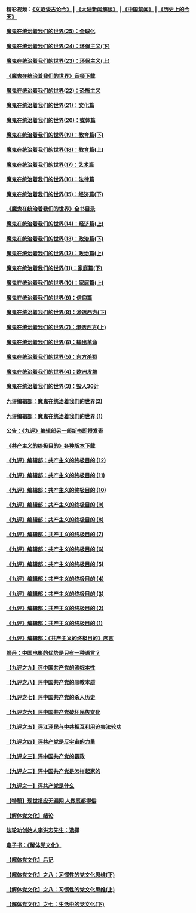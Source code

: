 #### 精彩视频：[《文昭谈古论今》](https://github.com/gfw-breaker/wenzhao/blob/master/README.md?t=12030931) | [《大陆新闻解读》](https://github.com/gfw-breaker/ntdtv-comedy/blob/master/README.md?t=12030931) | [《中国禁闻》](https://github.com/gfw-breaker/ntdtv-news/blob/master/README.md?t=12030931) | [《历史上的今天》](https://github.com/gfw-breaker/today-in-history/blob/master/README.md?t=12030931) 

#### [魔鬼在统治着我们的世界(25)：全球化](../pages/nsc422/n10788205.md?t=12030931) 

#### [魔鬼在统治着我们的世界(24)：环保主义(下)](../pages/nsc422/n10695307.md?t=12030931) 

#### [魔鬼在统治着我们的世界(23)：环保主义(上)](../pages/nsc422/n10688613.md?t=12030931) 

#### [《魔鬼在统治着我们的世界》音频下载](../pages/nsc422/n10635553.md?t=12030931) 

#### [魔鬼在统治着我们的世界(22)：恐怖主义](../pages/nsc422/n10614727.md?t=12030931) 

#### [魔鬼在统治着我们的世界(21)：文化篇](../pages/nsc422/n10597706.md?t=12030931) 

#### [魔鬼在统治着我们的世界(20)：媒体篇](../pages/nsc422/n10586579.md?t=12030931) 

#### [魔鬼在统治着我们的世界(19)：教育篇(下)](../pages/nsc422/n10564808.md?t=12030931) 

#### [魔鬼在统治着我们的世界(18)：教育篇(上)](../pages/nsc422/n10526970.md?t=12030931) 

#### [魔鬼在统治着我们的世界(17)：艺术篇](../pages/nsc422/n10499093.md?t=12030931) 

#### [魔鬼在统治着我们的世界(16)：法律篇](../pages/nsc422/n10485969.md?t=12030931) 

#### [魔鬼在统治着我们的世界(15)：经济篇(下)](../pages/nsc422/n10469975.md?t=12030931) 

#### [《魔鬼在统治着我们的世界》全书目录](../pages/nsc422/n10464261.md?t=12030931) 

#### [魔鬼在统治着我们的世界(14)：经济篇(上)](../pages/nsc422/n10457370.md?t=12030931) 

#### [魔鬼在统治着我们的世界(13)：政治篇(下)](../pages/nsc422/n10448270.md?t=12030931) 

#### [魔鬼在统治着我们的世界(12)：政治篇(上)](../pages/nsc422/n10444576.md?t=12030931) 

#### [魔鬼在统治着我们的世界(11)：家庭篇(下)](../pages/nsc422/n10440961.md?t=12030931) 

#### [魔鬼在统治着我们的世界(10)：家庭篇(上)](../pages/nsc422/n10435448.md?t=12030931) 

#### [魔鬼在统治着我们的世界(9)：信仰篇](../pages/nsc422/n10432159.md?t=12030931) 

#### [魔鬼在统治着我们的世界(8)：渗透西方(下)](../pages/nsc422/n10429603.md?t=12030931) 

#### [魔鬼在统治着我们的世界(7)：渗透西方(上)](../pages/nsc422/n10426013.md?t=12030931) 

#### [魔鬼在统治着我们的世界(6)：输出革命](../pages/nsc422/n10421536.md?t=12030931) 

#### [魔鬼在统治着我们的世界(5)：东方杀戮](../pages/nsc422/n10417707.md?t=12030931) 

#### [魔鬼在统治着我们的世界(4)：欧洲发端](../pages/nsc422/n10414890.md?t=12030931) 

#### [魔鬼在统治着我们的世界(3)：毁人36计](../pages/nsc422/n10411583.md?t=12030931) 

#### [九评编辑部：魔鬼在统治着我们的世界(2)](../pages/nsc422/n10410036.md?t=12030931) 

#### [九评编辑部：魔鬼在统治着我们的世界 (1)](../pages/nsc422/n10406825.md?t=12030931) 

#### [公告：《九评》编辑部另一部新书即将发表](../pages/nsc422/n10405104.md?t=12030931) 

#### [《共产主义的终极目的》各种版本下载](../pages/nsc422/n10022138.md?t=12030931) 

#### [《九评》编辑部：共产主义的终极目的 (12)](../pages/nsc422/n9933272.md?t=12030931) 

#### [《九评》编辑部：共产主义的终极目的 (11)](../pages/nsc422/n9924973.md?t=12030931) 

#### [《九评》编辑部：共产主义的终极目的 (10)](../pages/nsc422/n9920883.md?t=12030931) 

#### [《九评》编辑部：共产主义的终极目的 (9)](../pages/nsc422/n9916363.md?t=12030931) 

#### [《九评》编辑部：共产主义的终极目的 (8)](../pages/nsc422/n9912488.md?t=12030931) 

#### [《九评》编辑部：共产主义的终极目的 (7)](../pages/nsc422/n9901176.md?t=12030931) 

#### [《九评》编辑部：共产主义的终极目的 (6)](../pages/nsc422/n9899359.md?t=12030931) 

#### [《九评》编辑部：共产主义的终极目的 (5)](../pages/nsc422/n9893174.md?t=12030931) 

#### [《九评》编辑部：共产主义的终极目的 (4)](../pages/nsc422/n9891246.md?t=12030931) 

#### [《九评》编辑部：共产主义的终极目的 (3)](../pages/nsc422/n9879879.md?t=12030931) 

#### [《九评》编辑部：共产主义的终极目的 (2)](../pages/nsc422/n9876205.md?t=12030931) 

#### [《九评》编辑部：共产主义的终极目的 (1)](../pages/nsc422/n9865857.md?t=12030931) 

#### [《九评》编辑部：《共产主义的终极目的》序言](../pages/nsc422/n9862666.md?t=12030931) 

#### [颜丹：中国电影的优势是只有一种语言？](../pages/nsc422/n9583062.md?t=12030931) 

#### [【九评之九】评中国共产党的流氓本性](../pages/nsc422/n737542.md?t=12030931) 

#### [【九评之八】评中国共产党的邪教本质](../pages/nsc422/n735942.md?t=12030931) 

#### [【九评之七】评中国共产党的杀人历史](../pages/nsc422/n733806.md?t=12030931) 

#### [【九评之六】评中国共产党破坏民族文化](../pages/nsc422/n731667.md?t=12030931) 

#### [【九评之五】评江泽民与中共相互利用迫害法轮功](../pages/nsc422/n730058.md?t=12030931) 

#### [【九评之四】评共产党是反宇宙的力量](../pages/nsc422/n727814.md?t=12030931) 

#### [【九评之三】评中国共产党的暴政](../pages/nsc422/n725597.md?t=12030931) 

#### [【九评之二】评中国共产党是怎样起家的](../pages/nsc422/n723946.md?t=12030931) 

#### [【九评之一】评共产党是什么](../pages/nsc422/n722529.md?t=12030931) 

#### [【特稿】现世报应无漏网 人做恶都得偿](../pages/nsc422/n4215167.md?t=12030931) 

#### [【解体党文化】绪论](../pages/nsc422/n1449356.md?t=12030931) 

#### [法轮功创始人李洪志先生：选择](../pages/nsc422/n3580738.md?t=12030931) 

#### [电子书：《解体党文化》](../pages/nsc422/n1573484.md?t=12030931) 

#### [【解体党文化】后记](../pages/nsc422/n1531999.md?t=12030931) 

#### [【解体党文化】之八：习惯性的党文化思维(下)](../pages/nsc422/n1526477.md?t=12030931) 

#### [【解体党文化】之八：习惯性的党文化思维(上)](../pages/nsc422/n1520631.md?t=12030931) 

#### [【解体党文化】之七：生活中的党文化(下)](../pages/nsc422/n1513446.md?t=12030931) 

